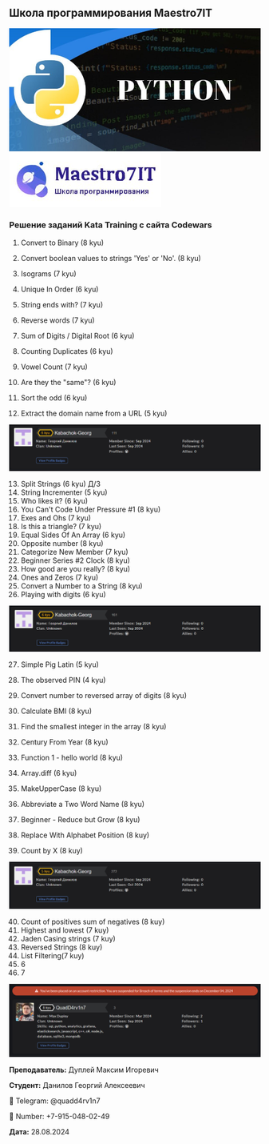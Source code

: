 ## Школа программирования Maestro7IT

![python.jpg](img%2Fpython.jpg)
![maestro7it_logo.jpg](img%2Fmaestro7it_logo.jpg)

### Решение заданий Kata Training с сайта Codewars
1. Convert to Binary (8 kyu)
2. Convert boolean values to strings 'Yes' or 'No'. (8 kyu)
3. Isograms (7 kyu)
4. Unique In Order (6 kyu)

5. String ends with? (7 kyu)
6. Reverse words (7 kyu)
7. Sum of Digits / Digital Root (6 kyu)
8. Counting Duplicates (6 kyu)
9. Vowel Count (7 kyu)
10. Are they the "same"? (6 kyu)
11. Sort the odd (6 kyu)
12. Extract the domain name from a URL (5 kyu)

![6 kyu](img/6_kyu.png)

13. Split Strings (6 kyu) Д/З
14. String Incrementer (5 kyu)
15. Who likes it? (6 kyu)
16. You Can't Code Under Pressure #1 (8 kyu)
17. Exes and Ohs (7 kyu)
18. Is this a triangle? (7 kyu)
19. Equal Sides Of An Array (6 kyu)
20. Opposite number (8 kyu)
21. Categorize New Member (7 kyu)
22. Beginner Series #2 Clock (8 kyu)
23. How good are you really? (8 kyu)
24. Ones and Zeros (7 kyu)
25. Convert a Number to a String (8 kyu)
26. Playing with digits (6 kyu)

![6 kyu](img/6_kyu_v1.png)

27. Simple Pig Latin (5 kyu)
28. The observed PIN (4 kyu)

29. Convert number to reversed array of digits (8 kyu)
30. Calculate BMI (8 kyu)
31. Find the smallest integer in the array (8 kyu)
32. Century From Year (8 kyu)

33. Function 1 - hello world (8 kyu)
34. Array.diff (6 kyu)
35. MakeUpperCase (8 kyu)
36. Abbreviate a Two Word Name (8 kyu)
37. Beginner - Reduce but Grow (8 kyu)
38. Replace With Alphabet Position (8 kuy)
39. Count by X (8 kuy)


![5_kyu.png](img/5_kyu.png)

40. Count of positives sum of negatives (8 kuy)
41. Highest and lowest (7 kuy)
42. Jaden Casing strings (7 kuy)
43. Reversed Strings (8 kuy)
44. List Filtering(7 kuy)
45. 6
46. 7



![dupley_maxim_igorevich](img/dupley_maxim_igorevich.png)

**Преподаватель:** Дуплей Максим Игоревич

**Студент:** Данилов Георгий Алексеевич

📱 Telegram: @quadd4rv1n7

📱 Number: +7-915-048-02-49

**Дата:** 28.08.2024
